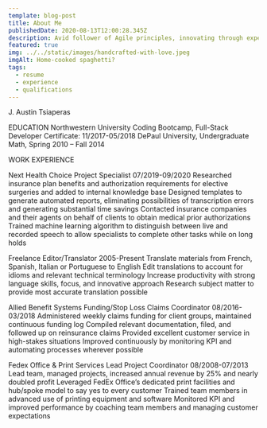 ```yaml
---
template: blog-post
title: About Me
publishedDate: 2020-08-13T12:00:28.345Z
description: Avid follower of Agile principles, innovating through experimentation and iteration. Quick study with a knack for written language and mathematics, particularly linear algebra and numerical analysis. Passionate about solving complex problems with a SOLID and RESTful approach. Excellent at managing projects and leading teams through collaboration and inclusion. Lifelong learner who thrives when continually challenged.
featured: true
img: ../../static/images/handcrafted-with-love.jpeg
imgAlt: Home-cooked spaghetti?
tags:
  - resume
  - experience
  - qualifications
---
```

J. Austin Tsiaperas

EDUCATION
Northwestern University Coding Bootcamp, Full-Stack Developer Certificate: 11/2017-05/2018
DePaul University, Undergraduate Math, Spring 2010 – Fall 2014

WORK EXPERIENCE

Next Health Choice      Project Specialist        07/2019-09/2020
Researched insurance plan benefits and authorization requirements for elective surgeries and added to internal knowledge base
Designed templates to generate automated reports, eliminating possibilities of transcription errors and generating substantial time savings
Contacted insurance companies and their agents on behalf of clients to obtain medical prior authorizations
Trained machine learning algorithm to distinguish between live and recorded speech to allow specialists to complete other tasks while on long holds

Freelance     Editor/Translator     2005-Present
Translate materials from French, Spanish, Italian or Portuguese to English
Edit translations to account for idioms and relevant technical terminology
Increase productivity with strong language skills, focus, and innovative approach
Research subject matter to provide most accurate translation possible

Allied Benefit Systems      Funding/Stop Loss Claims Coordinator      08/2016-03/2018
Administered weekly claims funding for client groups, maintained continuous funding log
Compiled relevant documentation, filed, and followed up on reinsurance claims
Provided excellent customer service in high-stakes situations
Improved continuously by monitoring KPI and automating processes wherever possible

Fedex Office & Print Services       Lead Project Coordinator      08/2008-07/2013
Lead team, managed projects, increased annual revenue by 25% and nearly doubled profit
Leveraged FedEx Office’s dedicated print facilities and hub/spoke model to say yes to every customer
Trained team members in advanced use of printing equipment and software
Monitored KPI and improved performance by coaching team members and managing customer expectations